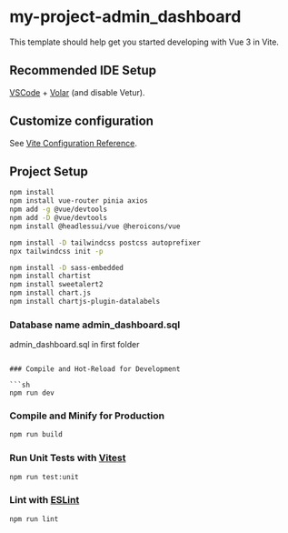 # my-project-admin_dashboard

This template should help get you started developing with Vue 3 in Vite.

## Recommended IDE Setup

[VSCode](https://code.visualstudio.com/) + [Volar](https://marketplace.visualstudio.com/items?itemName=Vue.volar) (and disable Vetur).

## Customize configuration

See [Vite Configuration Reference](https://vite.dev/config/).

## Project Setup

```sh
npm install
npm install vue-router pinia axios
npm add -g @vue/devtools
npm add -D @vue/devtools
npm install @headlessui/vue @heroicons/vue

npm install -D tailwindcss postcss autoprefixer
npx tailwindcss init -p

npm install -D sass-embedded
npm install chartist
npm install sweetalert2
npm install chart.js
npm install chartjs-plugin-datalabels

```
### Database name admin_dashboard.sql
admin_dashboard.sql in first folder

```

### Compile and Hot-Reload for Development

```sh
npm run dev
```

### Compile and Minify for Production

```sh
npm run build
```

### Run Unit Tests with [Vitest](https://vitest.dev/)

```sh
npm run test:unit
```

### Lint with [ESLint](https://eslint.org/)

```sh
npm run lint
```
